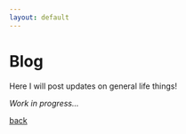```yaml
---
layout: default
---
```


# Blog

Here I will post updates on general life things!

_Work in progress..._ 

[back](./)
